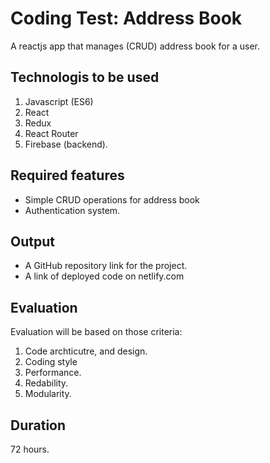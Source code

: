 # Coding Test: Address Book

A reactjs app that manages (CRUD) address book for a user.

## Technologis to be used
  1. Javascript (ES6)
  2. React
  3. Redux
  4. React Router
  5. Firebase (backend).

## Required features
 - Simple CRUD operations for address book
 - Authentication system.

## Output
 - A GitHub repository link for the project.
 - A link of deployed code on netlify.com

## Evaluation
Evaluation will be based on those criteria:
  1. Code archticutre, and design.
  2. Coding style
  2. Performance.
  3. Redability.
  4. Modularity.

## Duration
72 hours.

